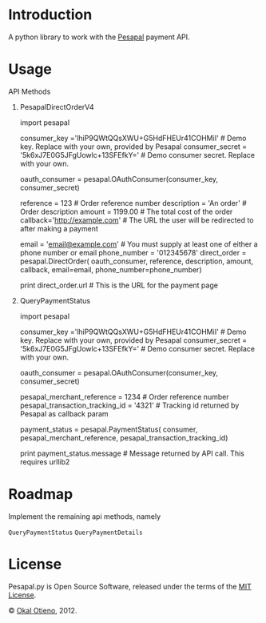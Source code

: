 Introduction
============

A python library to work with the [Pesapal](https://www.pesapal.com) payment API.

Usage
=====

API Methods

1. PesapalDirectOrderV4

    import pesapal

    consumer_key ='lhiP9QWtQQsXWU+G5HdFHEUr41COHMiI'  # Demo key. Replace with your own, provided by Pesapal
    consumer_secret = '5k6xJ7E0G5JFgUowlc+13SFEfkY='  # Demo consumer secret. Replace with your own.

    oauth_consumer = pesapal.OAuthConsumer(consumer_key, consumer_secret)

    reference = 123  # Order reference number
    description = 'An order'  # Order description
    amount = 1199.00  # The total cost of the order
    callback='http://example.com'  # The URL the user will be redirected to after making a payment

    email = 'email@example.com'  # You must supply at least one of either a phone number or email
    phone_number = '012345678'
    direct_order = pesapal.DirectOrder(
        oauth_consumer,
        reference,
        description,
        amount,
        callback,
        email=email,
        phone_number=phone_number)

    print direct_order.url  # This is the URL for the payment page

2. QueryPaymentStatus

    import pesapal

    consumer_key ='lhiP9QWtQQsXWU+G5HdFHEUr41COHMiI'  # Demo key. Replace with your own, provided by Pesapal
    consumer_secret = '5k6xJ7E0G5JFgUowlc+13SFEfkY='  # Demo consumer secret. Replace with your own.

    oauth_consumer = pesapal.OAuthConsumer(consumer_key, consumer_secret)

    pesapal_merchant_reference = 1234  # Order reference number
    pesapal_transaction_tracking_id = '4321'  # Tracking id returned by Pesapal as callback param

    payment_status = pesapal.PaymentStatus(
        consumer,
        pesapal_merchant_reference,
        pesapal_transaction_tracking_id)

    print payment_status.message  # Message returned by API call. This requires urllib2

Roadmap
=======

Implement the remaining api methods, namely

`QueryPaymentStatus`
`QueryPaymentDetails`

License
=======

Pesapal.py is Open Source Software, released under the terms of the [MIT License](http://www.opensource.org/licenses/mit-license.php).

&copy; [Okal Otieno](https://twitter.com/okalotieno), 2012.
